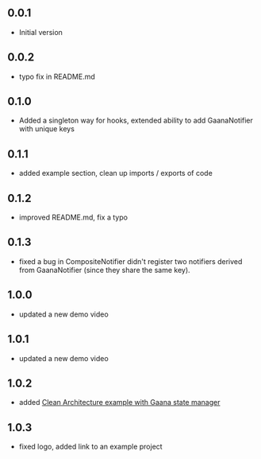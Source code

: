 ## 0.0.1

* Initial version
## 0.0.2
* typo fix in README.md
## 0.1.0
* Added a singleton way for hooks, extended ability to add GaanaNotifier with unique keys
## 0.1.1
* added example section, clean up imports / exports of code
## 0.1.2
* improved README.md, fix a typo
## 0.1.3
* fixed a bug in CompositeNotifier didn't register two notifiers derived from GaanaNotifier (since they share the same key).
## 1.0.0
* updated a new demo video
## 1.0.1
* updated a new demo video
## 1.0.2
* added [Clean Architecture example with Gaana state manager](https://github.com/gubnota/gaana_messenger)
## 1.0.3
* fixed logo, added link to an example project